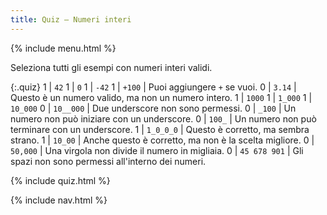 ```yaml
---
title: Quiz — Numeri interi
---
```


{% include menu.html %}

Seleziona tutti gli esempi con numeri interi validi.

{:.quiz}
1 | `42`
1 | `0`
1 | `-42`
1 | `+100` | Puoi aggiungere `+` se vuoi.
0 | `3.14` | Questo è un numero valido, ma non un numero intero.
1 | `1000`
1 | `1_000`
1 | `10_000`
0 | `10__000` | Due underscore non sono permessi.
0 | `_100` | Un numero non può iniziare con un underscore.
0 | `100_` | Un numero non può terminare con un underscore.
1 | `1_0_0_0` | Questo è corretto, ma sembra strano.
1 | `10_00` | Anche questo è corretto, ma non è la scelta migliore.
0 | `50,000` | Una virgola non divide il numero in migliaia.
0 | `45 678 901` | Gli spazi non sono permessi all'interno dei numeri.

{% include quiz.html %}

{% include nav.html %}